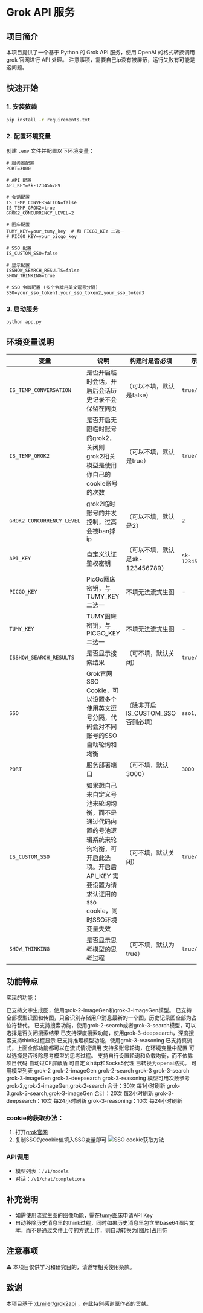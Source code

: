 # Grok API 服务

## 项目简介
本项目提供了一个基于 Python 的 Grok API 服务，使用 OpenAI 的格式转换调用 grok 官网进行 API 处理。
注意事项，需要自己ip没有被屏蔽，运行失败有可能是这问题。

## 快速开始

### 1. 安装依赖
```bash
pip install -r requirements.txt
```

### 2. 配置环境变量
创建 `.env` 文件并配置以下环境变量：

```env
# 服务器配置
PORT=3000

# API 配置
API_KEY=sk-123456789

# 会话配置
IS_TEMP_CONVERSATION=false
IS_TEMP_GROK2=true
GROK2_CONCURRENCY_LEVEL=2

# 图床配置
TUMY_KEY=your_tumy_key  # 和 PICGO_KEY 二选一
# PICGO_KEY=your_picgo_key

# SSO 配置
IS_CUSTOM_SSO=false

# 显示配置
ISSHOW_SEARCH_RESULTS=false
SHOW_THINKING=true

# SSO 令牌配置 (多个令牌用英文逗号分隔)
SSO=your_sso_token1,your_sso_token2,your_sso_token3
```

### 3. 启动服务
```bash
python app.py
```

## 环境变量说明

|变量 | 说明 | 构建时是否必填 |示例|
|--- | --- | ---| ---|
|`IS_TEMP_CONVERSATION` | 是否开启临时会话，开启后会话历史记录不会保留在网页 | （可以不填，默认是false） | `true/false`|
|`IS_TEMP_GROK2` | 是否开启无限临时账号的grok2，关闭则grok2相关模型是使用你自己的cookie账号的次数 | （可以不填，默认是true） | `true/false`|
|`GROK2_CONCURRENCY_LEVEL` | grok2临时账号的并发控制，过高会被ban掉ip | （可以不填，默认是2） | `2`|
|`API_KEY` | 自定义认证鉴权密钥 | （可以不填，默认是sk-123456789） | `sk-123456789`|
|`PICGO_KEY` | PicGo图床密钥，与TUMY_KEY二选一 | 不填无法流式生图 | -|
|`TUMY_KEY` | TUMY图床密钥，与PICGO_KEY二选一 | 不填无法流式生图 | -|
|`ISSHOW_SEARCH_RESULTS` | 是否显示搜索结果 | （可不填，默认关闭） | `true/false`|
|`SSO` | Grok官网SSO Cookie，可以设置多个使用英文逗号分隔，代码会对不同账号的SSO自动轮询和均衡 | （除非开启IS_CUSTOM_SSO否则必填） | `sso1,sso2`|
|`PORT` | 服务部署端口 | （可不填，默认3000） | `3000`|
|`IS_CUSTOM_SSO` | 如果想自己来自定义号池来轮询均衡，而不是通过代码内置的号池逻辑系统来轮询均衡，可开启此选项。开启后 API_KEY 需要设置为请求认证用的 sso cookie，同时SSO环境变量失效 | （可不填，默认关闭） | `true/false`|
|`SHOW_THINKING` | 是否显示思考模型的思考过程 | （可不填，默认为true） | `true/false`|

## 功能特点
实现的功能：

已支持文字生成图，使用grok-2-imageGen和grok-3-imageGen模型。
已支持全部模型识图和传图，只会识别存储用户消息最新的一个图，历史记录图全部为占位符替代。
已支持搜索功能，使用grok-2-search或者grok-3-search模型，可以选择是否关闭搜索结果
已支持深度搜索功能，使用grok-3-deepsearch，深度搜索支持think过程显示
已支持推理模型功能，使用grok-3-reasoning
已支持真流式，上面全部功能都可以在流式情况调用
支持多账号轮询，在环境变量中配置
可以选择是否移除思考模型的思考过程。
支持自行设置轮询和负载均衡，而不依靠项目代码
自动过CF屏蔽盾
可自定义http和Socks5代理
已转换为openai格式。
可用模型列表
grok-2
grok-2-imageGen
grok-2-search
grok-3
grok-3-search
grok-3-imageGen
grok-3-deepsearch
grok-3-reasoning
模型可用次数参考
grok-2,grok-2-imageGen,grok-2-search 合计：30次 每1小时刷新
grok-3,grok-3-search,grok-3-imageGen 合计：20次 每2小时刷新
grok-3-deepsearch：10次 每24小时刷新
grok-3-reasoning：10次 每24小时刷新

### cookie的获取办法：
1. 打开[grok官网](https://grok.com/)
2. 复制SSO的cookie值填入SSO变量即可
![SSO cookie获取方法](https://github.com/user-attachments/assets/539d4a53-9352-49fd-8657-e942a94f44e9)

### API调用
- 模型列表：`/v1/models`
- 对话：`/v1/chat/completions`

## 补充说明
- 如需使用流式生图的图像功能，需在[tumy图床](https://tu.my/)申请API Key
- 自动移除历史消息里的think过程，同时如果历史消息里包含里base64图片文本，而不是通过文件上传的方式上传，则自动转换为[图片]占用符

## 注意事项
⚠️ 本项目仅供学习和研究目的，请遵守相关使用条款。

## 致谢
本项目基于 [xLmiler/grok2api](https://github.com/xLmiler/grok2api) ，在此特别感谢原作者的贡献。

